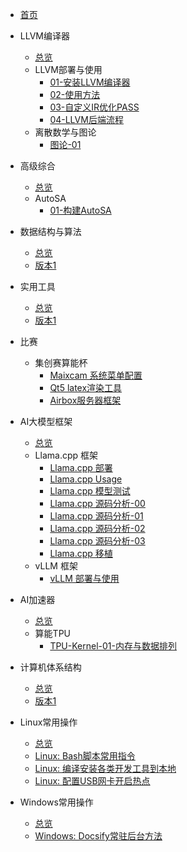 - [首页](/README.md)

- LLVM编译器
  - [总览](/LLVM编译器/README.md)
  - LLVM部署与使用
    - [01-安装LLVM编译器](/LLVM编译器/LLVM部署与使用/01_install_LLVM.md)
    - [02-使用方法](/LLVM编译器/LLVM部署与使用/02_usage_llvm.md)
    - [03-自定义IR优化PASS](/LLVM编译器/LLVM部署与使用/03_创建自己的pass.md)
    - [04-LLVM后端流程](/LLVM编译器/LLVM部署与使用/04_SelectionDAG节点.md)
  - 离散数学与图论
    - [图论-01](/LLVM编译器/离散数学与图论/图论-01.md)

- 高级综合
  - [总览](/高级综合/README.md)
  - AutoSA
    - [01-构建AutoSA](/高级综合/AutoSA/AutoSA编译与安装.md)

- 数据结构与算法
  - [总览](/数据结构与算法/README.md)
  - [版本1](/数据结构与算法/note1.md)

- 实用工具
  - [总览](/实用工具/README.md)
  - [版本1](/实用工具/note1.md)

- 比赛
  - 集创赛算能杯
    - [Maixcam 系统菜单配置](/比赛/集创赛算能杯/Maixcam-系统配置.md)
    - [Qt5 latex渲染工具](/比赛/集创赛算能杯/Qt5-latex渲染工具.md)
    - [Airbox服务器框架](/比赛/集创赛算能杯/Airbox服务器框架.md)

- AI大模型框架
  - [总览](/AI大模型框架/README.md)
  - Llama.cpp 框架
    - [Llama.cpp 部署](/AI大模型框架/Llama_cpp/Llama.cpp-部署.md)
    - [Llama.cpp Usage](/AI大模型框架/Llama_cpp/Llama.cpp-usage.md)
    - [Llama.cpp 模型测试](/AI大模型框架/Llama_cpp/Llama.cpp-模型测试.md)
    - [Llama.cpp 源码分析-00](/AI大模型框架/Llama_cpp/Llama.cpp-源码分析-00.md)
    - [Llama.cpp 源码分析-01](/AI大模型框架/Llama_cpp/Llama.cpp-源码分析-01.md)
    - [Llama.cpp 源码分析-02](/AI大模型框架/Llama_cpp/Llama.cpp-源码分析-02.md)
    - [Llama.cpp 源码分析-03](/AI大模型框架/Llama_cpp/Llama.cpp-源码分析-03.md)
    - [Llama.cpp 移植](/AI大模型框架/Llama_cpp/Llama.cpp-移植.md)
  - vLLM 框架
    - [vLLM 部署与使用](/AI大模型框架/vLLM/vLLM.md)

- AI加速器
  - [总览](/AI加速器/README.md)
  - 算能TPU
    - [TPU-Kernel-01-内存与数据排列](/AI加速器/算能TPU/TPU-Kernel-01-内存与数据排列.md)

- 计算机体系结构
  - [总览](/计算机体系结构/README.md)
  - [版本1](/计算机体系结构/note1.md)

- Linux常用操作
  - [总览](/Linux常用操作/README.md)
  - [Linux: Bash脚本常用指令](/Linux常用操作/Linux-bash脚本常用指令.md)
  - [Linux: 编译安装各类开发工具到本地](/Linux常用操作/Linux-编译安装各类开发工具到本地.md)
  - [Linux: 配置USB网卡开启热点](/Linux常用操作/Linux-USB无线网卡配置热点.md)

- Windows常用操作
  - [总览](/Windows常用操作/README.md)
  - [Windows: Docsify常驻后台方法](/Windows常用操作/Windows-Docsify_pm2使用方法.md)













